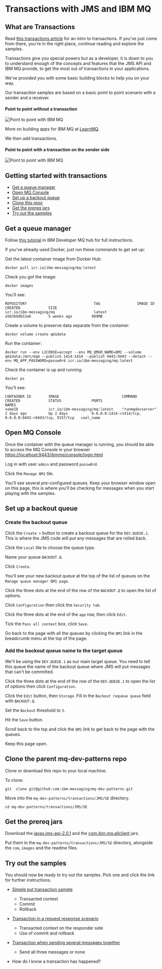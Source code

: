 Transactions with JMS and IBM MQ
================================

## What are Transactions

Read [this transactions article](https://developer.ibm.com/components/ibm-mq/articles/an-introduction-to-local-transactions-using-mq-and-jms/) for an intro to transactions. If you've just come from there, you're in the right place, continue reading and explore the samples.

Transactions give you special powers but as a developer, it is down to you to understand enough of the concepts and features that the JMS API and IBM MQ provide, to get the most out of transactions in your applications.

We’ve provided you with some basic building blocks to help you on your way.

Our transaction samples are based on a basic point to point scenario with a sender and a receiver. 

#### Point to point without a transaction


![Point to point with IBM MQ](/transactions/JMS/SE/images/ibm_mq_point_to_point.gif)

More on building apps for IBM MQ at [LearnMQ](https://developer.ibm.com/components/ibm-mq/series/badge-ibm-mq-developer-essentials/).

We then add transactions.

#### Point to point with a transaction on the sender side

![Point to point with IBM MQ](/transactions/JMS/SE/images/ibm_mq_transaction.png)

## Getting started with transactions

- [Get a queue manager](#get-a-queue-manager)
- [Open MQ Console](#open-mq-console)
- [Set up a backout queue](#set-up-a-backout-queue)
- [Clone this repo](#clone-this-repo)
- [Get the prereq jars](#get-the-prereq-jars)
- [Try out the samples](#try-out-the-samples)


## Get a queue manager
Follow [this tutorial](https://developer.ibm.com/components/ibm-mq/tutorials/mq-connect-app-queue-manager-containers/) in IBM Developer MQ hub for full instructions.

If you've already used Docker, just run these commands to get set up:

Get the latest container image from Docker Hub:

```
docker pull icr.io/ibm-messaging/mq:latest
```

Check you got the image:

```
docker images
```

You'll see:
```
REPOSITORY                               TAG                 IMAGE ID            CREATED             SIZE
icr.io/ibm-messaging/mq                  latest              a583b9db53a6        5 weeks ago         989MB
```

Create a volume to preserve data separate from the container:

```
docker volume create qm1data
```

Run the container:

```
docker run --env LICENSE=accept --env MQ_QMGR_NAME=QM1 --volume qm1data:/mnt/mqm --publish 1414:1414 --publish 9443:9443 --detach --env MQ_APP_PASSWORD=passw0rd icr.io/ibm-messaging/mq:latest
```

Check the container is up and running:

```
docker ps
```

You'll see:

```
CONTAINER ID        IMAGE                             COMMAND             CREATED             STATUS              PORTS                                                      NAMES
someID              icr.io/ibm-messaging/mq:latest    "runmqdevserver"    2 days ago          Up 2 days           0.0.0.0:1414->1414/tcp, 0.0.0.0:9443->9443/tcp, 9157/tcp   cool_name
```


## Open MQ Console

Once the container with the queue manager is running, you should be able to access the MQ Console in your browser [https://localhost:9443/ibmmq/console/login.html](https://localhost:9443/ibmmq/console/login.html)

Log in with user `admin` and password `passw0rd`.

Click the `Manage QM1` tile.

You'll see several pre-configured queues. Keep your browser window open on this page, this is where you'll be checking for messages when you start playing with the samples.


## Set up a backout queue

### Create the backout queue

Click the `Create +` button to create a backout queue for the `DEV.QUEUE.1`. This is where the JMS code will put any messages that are rolled back.

Click the `Local` tile to choose the queue type.

Name your queue `BACKOUT.Q`.

Click `Create`.

You'll see your new backout queue at the top of the list of queues on the `Manage queue manager QM1 page`.

Click the three dots at the end of the row of the `BACKOUT.Q` to open the list of options.

Click `Configuration` then click the `Security tab`.

Click the three dots at the end of the `app` row, then click `Edit`.

Tick the `Pass all context` box, click `Save`.

Go back to the page with all the queues by clicking the `QM1` link in the breadcrumb menu at the top of the page.

### Add the backout queue name to the target queue

We'll be using the `DEV.QUEUE.1` as our main target queue. You need to tell this queue the name of the backout queue where JMS will put messages that can't be committed.

Click the three dots at the end of the row of the `DEV.QUEUE.1` to open the list of options then click `Configuration`.

Click the `Edit` button, then `Storage`. Fill in the `Backout requeue queue` field with `BACKOUT.Q`.

Set the `Backout` threshold to `3`.

Hit the `Save` button.

Scroll back to the top and click the `QM1` link to get back to the page with the queues.

Keep this page open.

## Clone the parent mq-dev-patterns repo

Clone or download this repo to your local machine.

To clone:

```
git  clone git@github.com:ibm-messaging/mq-dev-patterns.git
```

Move into the `mq-dev-patterns/transactions/JMS/SE` directory.

```
cd mq-dev-patterns/transactions/JMS/SE
```

## Get the prereq jars

Download the [javax.jms-api-2.0.1](https://mvnrepository.com/artifact/javax.jms/javax.jms-api/2.0.1) and the [com.ibm.mq.allclient](https://mvnrepository.com/artifact/com.ibm.mq/com.ibm.mq.allclient/9.2.0.0) jars.

Put them in the `mq-dev-patterns/transactions/JMS/SE` directory, alongside the `com`, `images` and the readme files.

## Try out the samples

You should now be ready to try out the samples.
Pick one and click the link for further instructions.

- [Simple put transaction sample](simpleJMSTransReadme.md)
  * Transacted context
  * Commit
  * Rollback

- [Transaction in a request response scenario](simpleJMSTransReqRespReadme.md)
  * Transacted context on the responder side
  * Use of commit and rollback

- [Transaction when sending several messages together](simpleJMSTransMultiReadme.md)
  * Send all three messages or none

* How do I know a transaction has happened?
